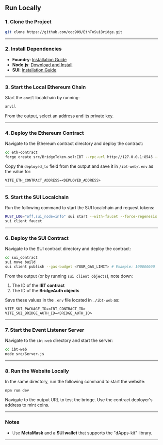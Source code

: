 ## Run Locally

### 1. Clone the Project
```bash
git clone https://github.com/ccc909/EthToSuiBridge.git
```

---

### 2. Install Dependencies
- **Foundry**: [Installation Guide](https://book.getfoundry.sh/getting-started/installation)
- **Node.js**: [Download and Install](https://nodejs.org/en)
- **SUI**: [Installation Guide](https://docs.sui.io/guides/developer/getting-started/sui-install)

---

### 3. Start the Local Ethereum Chain
Start the `anvil` localchain by running:
```bash
anvil
```

From the output, select an address and its private key.

---

### 4. Deploy the Ethereum Contract
Navigate to the Ethereum contract directory and deploy the contract:
```bash
cd eth-contract
forge create src/BridgeToken.sol:IBT --rpc-url http://127.0.0.1:8545 --private-key <YOUR_PRIVATE_KEY> --broadcast
```

Copy the `deployed_to` field from the output and save it in `/ibt-web/.env` as the value for:
```
VITE_ETH_CONTRACT_ADDRESS=<DEPLOYED_ADDRESS>
```

---

### 5. Start the SUI Localchain
Run the following command to start the SUI localchain and request tokens:
```bash
RUST_LOG="off,sui_node=info" sui start --with-faucet --force-regenesis
sui client faucet
```

---

### 6. Deploy the SUI Contract
Navigate to the SUI contract directory and deploy the contract:
```bash
cd sui_contract
sui move build
sui client publish --gas-budget <YOUR_GAS_LIMIT> # Example: 100000000
```

From the output (or by running `sui client objects`), note down:
1. The ID of the **IBT contract**
2. The ID of the **BridgeAuth objects**

Save these values in the `.env` file located in `./ibt-web` as:
```
VITE_SUI_PACKAGE_ID=<IBT_CONTRACT_ID>
VITE_SUI_BRIDGE_AUTH_ID=<BRIDGE_AUTH_ID>
```

---

### 7. Start the Event Listener Server
Navigate to the `ibt-web` directory and start the server:
```bash
cd ibt-web
node src/Server.js
```

---

### 8. Run the Website Locally
In the same directory, run the following command to start the website:
```bash
npm run dev
```

Navigate to the output URL to test the bridge. Use the contract deployer's address to mint coins.

---

### Notes
- Use **MetaMask** and a **SUI wallet** that supports the "dApps-kit" library.
  
---
